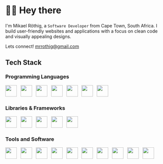 <h1>👋🏻 Hey there</h1>

###
<span>I'm Mikael Röthig, a </span>
`Software Developer`
<span> from Cape Town, South Africa. I build user-friendly websites and applications with a focus on clean code and visually appealing designs.</span>

<span>Lets connect! <a href="mailto:mrrothig@gmail.com">mrrothig@gmail.com</a></span>

###

<h2>Tech Stack</h2>

###
<h3>Programming Languages</h3>
<div>
  <img src="https://cdn.jsdelivr.net/gh/devicons/devicon@latest/icons/php/php-original.svg" height="36"/>
  <img width="4" />
  <img src="https://cdn.jsdelivr.net/gh/devicons/devicon@latest/icons/csharp/csharp-original.svg" height="36" />
  <img width="4" />
  <img src="https://cdn.jsdelivr.net/gh/devicons/devicon@latest/icons/typescript/typescript-original.svg" height="36" />
  <img width="4" />
  <img src="https://cdn.jsdelivr.net/gh/devicons/devicon@latest/icons/javascript/javascript-original.svg" height="36" />
  <img width="4" />
  <img src="https://cdn.jsdelivr.net/gh/devicons/devicon@latest/icons/html5/html5-original.svg" height="36" />
  <img width="4" />
  <img src="https://cdn.jsdelivr.net/gh/devicons/devicon@latest/icons/css3/css3-original.svg" height="36" />
  <img width="4" />
  <img src="https://cdn.jsdelivr.net/gh/devicons/devicon@latest/icons/sass/sass-original.svg" height="36" />
</div>

<h3>Libraries & Frameworks</h3>
<div>
  <img src="https://cdn.jsdelivr.net/gh/devicons/devicon@latest/icons/symfony/symfony-original.svg" height="36" /> 
  <img width="4" />
  <img src="https://cdn.jsdelivr.net/gh/devicons/devicon@latest/icons/shopware/shopware-original.svg" height="36" />
  <img width="4" />
  <img src="https://cdn.jsdelivr.net/gh/devicons/devicon@latest/icons/hugo/hugo-original.svg" height="36" />
  <img width="4" />
  <img src="https://cdn.jsdelivr.net/gh/devicons/devicon@latest/icons/astro/astro-original.svg" height="36" />
  <img width="4" />
  <img src="https://cdn.jsdelivr.net/gh/devicons/devicon@latest/icons/tailwindcss/tailwindcss-original.svg" height="36" />      
</div>

<h3>Tools and Software</h3>
<div>
  <img src="https://cdn.jsdelivr.net/gh/devicons/devicon@latest/icons/git/git-original.svg" height="36" />
  <img width="4" />
  <img src="https://cdn.jsdelivr.net/gh/devicons/devicon@latest/icons/webstorm/webstorm-original.svg" height="36" />
  <img width="4" />
  <img src="https://cdn.jsdelivr.net/gh/devicons/devicon@latest/icons/phpstorm/phpstorm-original.svg" height="36" />
  <img width="4" />
  <img src="https://cdn.jsdelivr.net/gh/devicons/devicon@latest/icons/figma/figma-original.svg" height="36" />
  <img width="4" />
  <img src="https://cdn.jsdelivr.net/gh/devicons/devicon@latest/icons/xd/xd-original.svg" height="36" />
  <img width="4" />
  <img src="https://cdn.jsdelivr.net/gh/devicons/devicon@latest/icons/illustrator/illustrator-plain.svg" height="36" />
  <img width="4" />
  <img src="https://cdn.jsdelivr.net/gh/devicons/devicon@latest/icons/photoshop/photoshop-original.svg" height="36" />
  <img width="4" />
  <img src="https://cdn.jsdelivr.net/gh/devicons/devicon@latest/icons/unity/unity-original.svg" height="36" />
  <img width="4" />
  <img src="https://cdn.jsdelivr.net/gh/devicons/devicon@latest/icons/blender/blender-original.svg" height="36" />
  <img width="4" />
  <img src="https://cdn.jsdelivr.net/gh/devicons/devicon@latest/icons/vercel/vercel-original.svg" height="36" />
</div>
